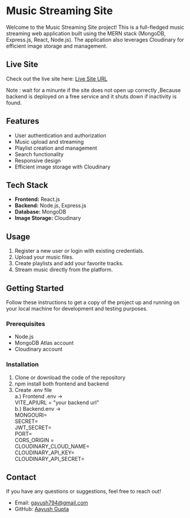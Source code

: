 # Music Streaming Site

Welcome to the Music Streaming Site project! This is a full-fledged music streaming web application built using the MERN stack (MongoDB, Express.js, React, Node.js). The application also leverages Cloudinary for efficient image storage and management.

## Live Site

Check out the live site here: [Live Site URL](https://groovygaana.vercel.app/) </br>

Note : wait for a minunte if the site does not open up correctly ,Because backend is deployed on a free service and it shuts down if inactivity is found.
## Features

- User authentication and authorization
- Music upload and streaming
- Playlist creation and management
- Search functionality
- Responsive design
- Efficient image storage with Cloudinary

## Tech Stack

- **Frontend:** React.js
- **Backend:** Node.js, Express.js
- **Database:** MongoDB
- **Image Storage:** Cloudinary
  
## Usage

1. Register a new user or login with existing credentials.
2. Upload your music files.
3. Create playlists and add your favorite tracks.
4. Stream music directly from the platform.

## Getting Started

Follow these instructions to get a copy of the project up and running on your local machine for development and testing purposes.

### Prerequisites
- Node.js
- MongoDB Atlas account
- Cloudinary account
  
### Installation

1. Clone or download the code of the repository
2. npm install both frontend and backend
3. Create .env file </br>
  a.) Frontend .env -> </br>
    VITE_APIURL = "your backend url" </br>
  b.) Backend.env -> </br>
    MONGOURI= </br>
    SECRET=</br>
    JWT_SECRET=</br>
    PORT=</br>
    CORS_ORIGIN = </br>
    CLOUDINARY_CLOUD_NAME=</br>
    CLOUDINARY_API_KEY=</br>
    CLOUDINARY_API_SECRET=</br>
    
## Contact

If you have any questions or suggestions, feel free to reach out!

- Email: gayush794@gmail.com
- GitHub: [Aayush Gupta](https://github.com/your-username)

